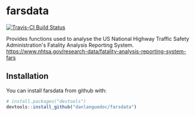 
<!-- README.md is generated from README.Rmd. Please edit that file -->
farsdata
========

[![Travis-CI Build Status](https://travis-ci.org/danlanguedoc/farsdata.svg?branch=master)](https://travis-ci.org/danlanguedoc/farsdata)

Provides functions used to analyse the US National Highway Traffic Safety Administration's Fatality Analysis Reporting System. <https://www.nhtsa.gov/research-data/fatality-analysis-reporting-system-fars>

Installation
------------

You can install farsdata from github with:

``` r
# install.packages("devtools")
devtools::install_github("danlanguedoc/farsdata")
```
